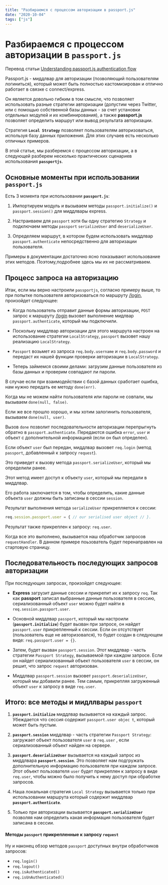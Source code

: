 ```yaml
---
title: "Разбираемся с процессом авторизации в passport.js" 
date: "2020-10-04"
tags: ["js"]
---
```


# Разбираемся с процессом авторизации в `passport.js`

Перевод статьи [Understanding passport.js authentication flow](http://toon.io/understanding-passportjs-authentication-flow/)

Passport.js - миддлвар для авторизации (позволяющий пользователям логиниться), который может быть полностью кастомизирован и отлично работает в связке с connect/express.

Он является довольно гибким в том смысле, что позволяет использовать разные стратегии авторизации (допустим через Twitter, или с помощью собственной базы данных - за счет установки отдельных модулей и их комбинирования), а также __passport.js__ позволяет определить маршрут или вывод результата авторизации.

Стратегия __`Local Strategy`__ позволяет пользователям авторизоваться, используя базу данных приложения. Для этих случаев есть несколько отличных примеров.

В этой статье, мы разберемся с процессом авторизации, а в следующей разберем несколько практических сценариев использования __`passportjs`__.


## Основные моменты при использовании `passport.js`

Есть 3 момента при использовании __`passport.js`__:

1. Импортируем модуль и вызываем методы `passport.initialize()` и `passport.session()` для миддлвары express.
    
2. Настраиваем для `passport` хотя бы одну стратегию `Strategy` и подключаем методы `passport` `serializeUser` and `deserializeUser`.
    
3. Определяем маршрут, в котором будем использовать миддлвар `passport.authenticate` непосредственно для авторизации пользователя.

Примеры в документации достаточно ясно показывают использование этих методов. Поэтому,подробнее здесь мы их не рассматриваем.

## Процесс запроса на авторизацию

Итак, если мы верно настроили `passportjs`, согласно примеру выше, то при попытке пользователя авторизоваться по маршруту [/login](/login), произойдет следующее:

* Когда пользователь отправит данные формы авторизации, `POST` запрос к маршруту [/login](/login) вызовет выполнение мидлвар `passport.authenticate`, который мы подключили.
    
* Поскольку миддлвар авторизации для этого маршрута настроен на использование стратегии `LocalStrategy`, `passport` вызовет нашу реализацию `LocalStrategy`.
    
* `Passport` возьмет из запроса `req.body.username` и `req.body.password` и передаст их нашей функции проверки авторизации в `LocalStrategy`.
    
* Теперь займемся своими делами: загрузим данные пользователя из базы данных и проверим совпадают ли пароли.
    
В случае если при взаимодействии с базой данных сработает ошибка, нам нужно передать ее методу `done(err)`. 

Когда мы не можем найти пользователя или пароли не совпали, мы вызываем `done(null, false)`. 

Если же все прошло хорошо, и мы хотим залогинить пользователя, вызываем `done(null, user)`.

Вызов `done` позволит последовательности авторизации перепрыгнуть обратно в `passport.authenticate`. Передаются ошибка `error`, `user` и объект с дополнительной информацией (если он был определен).

Если объект `user` был передан, миддлвар  вызовет `req.login` (метод `passport`, добавленный к запросу `request`).

Это приведет к вызову  метода `passport.serializeUser`, который мы определили ранее. 

Этот метод имеет доступ к объекту `user`, который мы передали в миддлвар.

Его работа заключается в том, чтобы определить, какие данные объекта `user` должны быть записаны в сессии `session`. 

Результат выполнения метода `serializeUser` прикрепляется к сессии: 

```js
req.session.passport.user = { // our serialised user object // }.
```

Результат также прикреплен к запросу: `req.user`.

Когда все это выполнено, вызывается наш обработчик запросов `requestHandler`. В данном примере поьзователь будет перенаправлен на стартовую страницу.

## Последовательность последующих запросов авторизации

При последующих запросах, произойдет следующее:

* __Express__ загрузит данные сессии и прикрепит их к запросу `req`. Так как __passport__ записал выбранные данные пользователя в сессию, сериализованный объект `user` можно будет найти в `req.session.passport.user`.

* Основной миддлвар `passport`, который мы настроили (__`passport.initialize`__) будет вызван при запросе, он найдет `passport.user` прикрепленный к сессии. Если он отсутствует (пользователь еще не авторизовался), то будет создан в следующем виде: `req.passport.user = {}`.

* Затем, будет вызван `passport.session`. Этот миддлвар - часть стратегии `Passport Strategy`, вызываемой при каждом запросе. Если он найдет сериализованный объект пользователя `user` в сессии, он решит, что запрос `request` авторизован.

* Миддлвар `passport.session` вызовет `passport.deserializeUser`, который мы добавили ранее. Тем самым, прикрепляя загруженный объект `user` к запросу в виде `req.user`.

## Итого: все методы и мидллвары `passport`

1. __`passport.initialize`__ миддлвар вызывается на каждый запрос. Убеждается что сессия содержит `passport.user objec t`, который может быть пустым.

2. __`passport.session`__ миддлвар - часть стратегии `Passport Strategy`: загружает объект пользователя `user` в `req.user` , если сериализованный объект найден на сервере.

3. __`passport.deserializeUser`__ вызывается на каждый запрос из миддлвара __`passport.session`__. Это позволяет нам подгружать дополнительную информацию пользователя при каждом запросе. Этот объект пользователя `user` будет прикреплен к запросу в виде `req.user`, чтобы можно было получить к нему доступ при обработке запросов.

4. Наша локальная стратегия `Local Strategy` вызывается только при использовании маршрута который содержит миддлвар __`passport.authenticate`__.

5. Только при авторизации вызывается __`passport.serializeUser`__ позволяя нам определить какая информация пользователя будет записана в сессии.

#### Методы `passport` прикрепленные к запросу  `request`

Ну и наконец обзор методов `passport` доступных внутри обработчиков запросов:

* `req.login()`
* `req.logout()`
* `req.isAuthenticated()`
* `req.isUnAuthenticated()`

